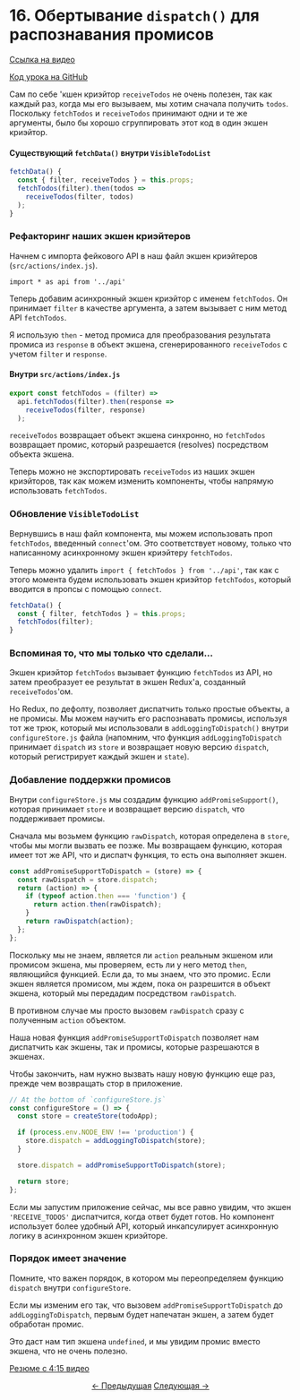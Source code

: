 # 16. Обертывание `dispatch()` для распознавания промисов
[Ссылка на видео](https://egghead.io/lessons/javascript-redux-wrapping-dispatch-to-recognize-promises)

[Код урока на GitHub](https://github.com/gaearon/todos/tree/16-wrapping-dispatch-to-recognize-promises)

Сам по себе 'кшен криэйтор `receiveTodos` не очень полезен, так как каждый раз, когда мы его вызываем, мы хотим сначала получить `todos`. Поскольку `fetchTodos` и `receiveTodos` принимают одни и те же аргументы, было бы хорошо сгруппировать этот код в один экшен криэйтор.

#### Существующий `fetchData()` внутри `VisibleTodoList`
```javascript
fetchData() {
  const { filter, receiveTodos } = this.props;
  fetchTodos(filter).then(todos =>
    receiveTodos(filter, todos)
  );
}
```

### Рефакторинг наших экшен криэйтеров

Начнем с импорта фейкового API в наш файл экшен криэйтеров (`src/actions/index.js`).

`import * as api from '../api'`

Теперь добавим асинхронный экшен криэйтор с именем `fetchTodos`. Он принимает `filter` в качестве аргумента, а затем вызывает с ним метод API `fetchTodos`.

Я использую `then` - метод промиса для преобразования результата промиса из `response` в объект экшена, сгенерированного `receiveTodos` с учетом `filter` и `response`.

#### Внутри `src/actions/index.js`
```javascript
export const fetchTodos = (filter) =>
  api.fetchTodos(filter).then(response =>
    receiveTodos(filter, response)
  );
```

`receiveTodos` возвращает объект экшена синхронно, но `fetchTodos` возвращает промис, который разрешается (resolves) посредством объекта экшена.

Теперь можно не экспортировать `receiveTodos`  из наших экшен криэйторов, так как можем изменить компоненты, чтобы напрямую использовать `fetchTodos`.

### Обновление `VisibleTodoList`

Вернувшись в наш файл компонента, мы можем использовать проп `fetchTodos`, введенный `connect`'ом. Это соответствует новому, только что написанному асинхронному экшен криэйтеру `fetchTodos`.

Теперь можно удалить `import { fetchTodos } from '../api'`, так как с этого момента будем использовать экшен криэйтор `fetchTodos`, который вводится в пропсы с помощью `connect`.

```javascript
fetchData() {
  const { filter, fetchTodos } = this.props;
  fetchTodos(filter);
}
```

### Вспоминая то, что мы только что сделали...

Экшен криэйтор `fetchTodos` вызывает функцию `fetchTodos` из API, но затем преобразует ее результат в экшен Redux'а, созданный `receiveTodos`'ом.

Но Redux, по дефолту, позволяет диспатчить только простые объекты, а не промисы. Мы можем научить его распознавать промисы, используя тот же трюк, который мы использовали в `addLoggingToDispatch()` внутри `configureStore.js` файла (напомним, что функция `addLoggingToDispatch` принимает `dispatch`  из `store` и возвращает новую версию `dispatch`, который регистрирует каждый экшен и `state`).

### Добавление поддержки промисов

Внутри `configureStore.js` мы создадим функцию `addPromiseSupport()`, которая принимает `store` и возвращает версию `dispatch`, что поддерживает промисы.

Сначала мы возьмем функцию `rawDispatch`, которая определена в `store`, чтобы мы могли вызвать ее позже. Мы возвращаем функцию, которая имеет тот же API, что и диспатч функция, то есть она выполняет экшен.

```javascript
const addPromiseSupportToDispatch = (store) => {
  const rawDispatch = store.dispatch;
  return (action) => {
    if (typeof action.then === 'function') {
      return action.then(rawDispatch);
    }
    return rawDispatch(action);
  };
};
```

Поскольку мы не знаем, является ли `action` реальным экшеном или промисом экшена, мы проверяем, есть ли у него метод `then`, являющийся функцией. Если да, то мы знаем, что это промис. Если экшен является промисом, мы ждем, пока он разрешится в объект экшена, который мы передадим посредством `rawDispatch`.

В противном случае мы просто вызовем `rawDispatch` сразу с полученным `action` объектом.

Наша новая функция `addPromiseSupportToDispatch` позволяет нам диспатчить как экшены, так и промисы, которые разрешаются в экшенах.

Чтобы закончить, нам нужно вызвать нашу новую функцию еще раз, прежде чем возвращать стор в приложение.

```javascript
// At the bottom of `configureStore.js`
const configureStore = () => {
  const store = createStore(todoApp);

  if (process.env.NODE_ENV !== 'production') {
    store.dispatch = addLoggingToDispatch(store);
  }

  store.dispatch = addPromiseSupportToDispatch(store);

  return store;
};
```

Если мы запустим приложение сейчас, мы все равно увидим, что экшен `'RECEIVE_TODOS'`  диспатчится, когда ответ будет готов. Но компонент использует более удобный API, который инкапсулирует асинхронную логику в асинхронном экшен криэйторе.

### Порядок имеет значение

Помните, что важен порядок, в котором мы переопределяем функцию `dispatch` внутри `configureStore`.

Если мы изменим его так, что вызовем `addPromiseSupportToDispatch` до `addLoggingToDispatch`, первым будет напечатан экшен, а затем будет обработан промис.

Это даст нам тип экшена `undefined`, и мы увидим промис вместо экшена, что не очень полезно.

[Резюме с 4:15 видео](https://egghead.io/lessons/javascript-redux-wrapping-dispatch-to-recognize-promises)


<p align="center">
<a href="./15-Dispatching_Actions_with_the_Fetched_Data.md"><- Предыдущая</a>
<a href="./17-The_Middleware_Chain.md">Следующая -></a>
</p>